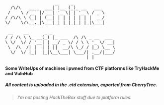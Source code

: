<pre>
                   _     _                
  /\/\   __ _  ___| |__ (_)_ __   ___     
 /    \ / _` |/ __| '_ \| | '_ \ / _ \    
/ /\/\ \ (_| | (__| | | | | | | |  __/    
\/    \/\__,_|\___|_| |_|_|_| |_|\___|    
                                          
 __    __      _ _                        
/ / /\ \ \_ __(_) |_ ___  /\ /\ _ __  ___ 
\ \/  \/ / '__| | __/ _ \/ / \ \ '_ \/ __|
 \  /\  /| |  | | ||  __/\ \_/ / |_) \__ \
  \/  \/ |_|  |_|\__\___| \___/| .__/|___/
                               |_|        
</pre>

#### Some WriteUps of machines i pwned from CTF platforms like TryHackMe and VulnHub

##### All content is uploaded in the .ctd extension, exported from CherryTree.

> <i>  I'm not posting HackTheBox stuff due to platform rules. 
